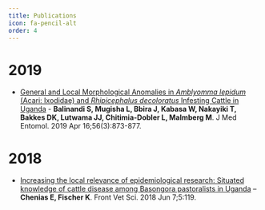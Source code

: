 ```yaml
---
title: Publications
icon: fa-pencil-alt
order: 4
---
```


# 2019
- [General and Local Morphological Anomalies in *Amblyomma lepidum* (Acari: Ixodidae) and *Rhipicephalus decoloratus* Infesting Cattle in Uganda](https://doi.org/10.1093/jme/tjy221)	- **Balinandi S, Mugisha L, Bbira J, Kabasa W, Nakayiki T, Bakkes DK, Lutwama JJ, Chitimia-Dobler L, Malmberg M**. J Med Entomol. 2019 Apr 16;56(3):873-877.

# 2018
- [Increasing the local relevance of epidemiological research: Situated knowledge of cattle disease among Basongora pastoralists in Uganda](https://doi.org/10.3389/fvets.2018.00119) – **Chenias E, Fischer K**. Front Vet Sci. 2018 Jun 7;5:119.
